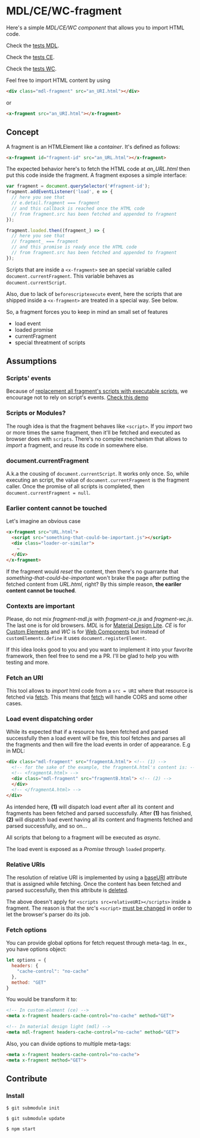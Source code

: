 # MDL/CE/WC-fragment

Here's a simple _MDL/CE/WC component_ that allows you to import HTML code.

Check the [tests MDL](/test/test-mdl.html).

Check the [tests CE](/test/test-ce.html).

Check the [tests WC](/test/test-wc.html).

Feel free to import HTML content by using

```html
<div class="mdl-fragment" src="an_URI.html"></div>
```

or

```html
<x-fragment src="an_URI.html"></x-fragment>
```
## Concept

A fragment is an HTMLElement like a _container_. It's defined as follows:

```html
<x-fragment id="fragment-id" src="an_URL.html"></x-fragment>
```

The expected behavior here's to fetch the HTML code at _an_URL.html_ then put this code inside the fragment.
A fragment exposes a simple interface:

```javascript
var fragment = document.querySelector('#fragment-id');
fragment.addEventListener('load', e => {
  // here you see that
  // e.detail.fragment === fragment
  // and this callback is reached once the HTML code
  // from fragment.src has been fetched and appended to fragment
});

fragment.loaded.then((fragment_) => {
  // here you see that
  // fragment_ === fragment
  // and this promise is ready once the HTML code
  // from fragment.src has been fetched and appended to fragment
});
```

Scripts that are inside a ```<x-fragment>``` see an special variable called ```document.currentFragment```. This variable behaves as ```document.currentScript```.

Also, due to lack of ```beforescriptexecute``` event, here the scripts that are shipped inside a ```<x-fragment>``` are treated in a special way. See below.

So, a fragment forces you to keep in mind an small set of features
- load event
- loaded promise
- currentFragment
- special threatment of scripts

## Assumptions

### Scripts' events

Because of [replacement all fragment's scripts with executable scripts](https://github.com/m3co/pseudoimport-html/blob/2490ec33ce31b9d8eaa7b0d7ae2201f601f5d8ee/src/fragment-ce.js#L308), we encourage not to rely on script's events. [Check this demo](/trunk/ce-currentFragment.html)

### Scripts or Modules?

The rough idea is that the fragment behaves like ```<script>```. If you _import_ two or more times the same fragment, then it'll be fetched and executed as browser does with ```scripts```. There's no complex mechanism that allows to _import_ a fragment, and reuse its code in somewhere else.

### document.currentFragment

A.k.a the cousing of ```document.currentScript```. It works only once. So, while executing an script, the value of ```document.currentFragment``` is the fragment caller. Once the promise of all scripts is completed, then ```document.currentFragment = null```.

### Earlier content cannot be touched

Let's imagine an obvious case
```html
<x-fragment src="URL.html">
  <script src="something-that-could-be-important.js"></script>
  <div class="loader-or-similar">
    ~
  </div>
</x-fragment>
```
If the fragment would _reset_ the content, then there's no guarrante that _something-that-could-be-important_ won't brake the page after putting the fetched content from _URL.html_, right? By this simple reason, __the eariler content cannot be touched__.

### Contexts are important

Please, do not mix _fragment-mdl.js_ with _fragment-ce.js_ and _fragment-wc.js_. The last one is for old browsers. _MDL_ is for [Material Design Lite](https://github.com/google/material-design-lite). _CE_ is for [Custom Elements](https://w3c.github.io/webcomponents/spec/custom/) and _WC_ is for [Web Components](https://w3c.github.io/webcomponents/spec/custom/) but instead of ```customElements.define``` it uses ```document.registerElement```.

If this idea looks good to you and you want to implement it into your favorite framework, then feel free to send me a PR. I'll be glad to help you with testing and more.

### Fetch an URI

This tool allows to _import_ html code from a ```src = URI``` where that resource is fetched via [fetch](https://fetch.spec.whatwg.org/). This means that [fetch](https://fetch.spec.whatwg.org/) will handle CORS and some other cases.

### Load event dispatching order

While its expected that if a resource has been fetched and parsed successfully then a load event will be fire, this tool fetches and parses all the fragments and then will fire the load events in order of appearance. E.g in MDL:

```html
<div class="mdl-fragment" src="fragmentA.html"> <!-- (1) -->
  <!-- for the sake of the example, the fragmentA.html's content is: -->
  <!-- <fragmentA.html> -->
  <div class="mdl-fragment" src="fragmentB.html"> <!-- (2) -->
  </div>
  <!-- </fragmentA.html> -->
</div>
```

As intended here, __(1)__ will dispatch load event after all its content and fragments has been fetched and parsed successfully. After __(1)__ has finished, __(2)__ will dispatch load event having all its content and fragments fetched and parsed successfully, and so on...

All scripts that belong to a fragment will be executed as _async_.

The load event is exposed as a _Promise_ through ```loaded``` property.

### Relative URIs

The resolution of relative URI is implemented by using a [baseURI](https://github.com/m3co/pseudoimport-html/blob/master/src/fragment.js#L119) attribute that is assigned while fetching. Once the content has been fetched and parsed successfully, then this attribute is [deleted](https://github.com/m3co/pseudoimport-html/blob/master/src/fragment.js#L41).

The above doesn't apply for ```<scripts src=relativeURI></scripts>``` inside a fragment. The reason is that the src's ```<script>``` [must be changed](https://github.com/m3co/pseudoimport-html/blob/master/src/fragment.js#L104) in order to let the browser's parser do its job.

### Fetch options

You can provide global options for fetch request through meta-tag. In ex., you have options object:

```javascript
let options = {
  headers: {
    "cache-control": "no-cache"
  },
  method: "GET"
}
```

You would be transform it to:

```html
<!-- In custom-element (ce) -->
<meta x-fragment headers-cache-control="no-cache" method="GET">
```

```html
<!-- In material design light (mdl) -->
<meta mdl-fragment headers-cache-control="no-cache" method="GET">
```

Also, you can divide options to multiple meta-tags:

```html
<meta x-fragment headers-cache-control="no-cache">
<meta x-fragment method="GET">
```

## Contribute

### Install

`$ git submodule init`

`$ git submodule update`

`$ npm start`
